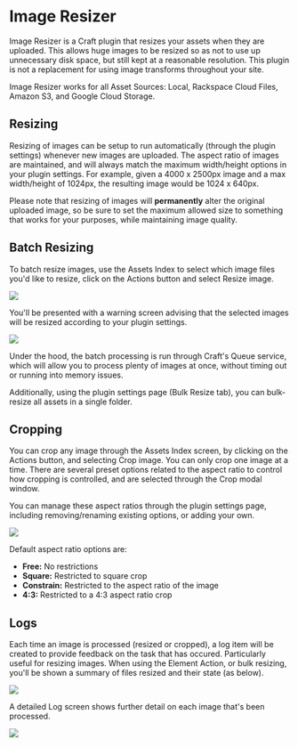 # Image Resizer

Image Resizer is a Craft plugin that resizes your assets when they are uploaded. This allows huge images to be resized so as not to use up unnecessary disk space, but still kept at a reasonable resolution. This plugin is not a replacement for using image transforms throughout your site.

Image Resizer works for all Asset Sources: Local, Rackspace Cloud Files, Amazon S3, and Google Cloud Storage.

## Resizing

Resizing of images can be setup to run automatically (through the plugin settings) whenever new images are uploaded. The aspect ratio of images are maintained, and will always match the maximum width/height options in your plugin settings. For example, given a 4000 x 2500px image and a max width/height of 1024px, the resulting image would be 1024 x 640px.

Please note that resizing of images will **permanently** alter the original uploaded image, so be sure to set the maximum allowed size to something that works for your purposes, while maintaining image quality.

## Batch Resizing

To batch resize images, use the Assets Index to select which image files you'd like to resize, click on the Actions button and select Resize image.

![](/uploads/plugins/image-resizer/elementactions.png)

You'll be presented with a warning screen advising that the selected images will be resized according to your plugin settings.

![](/uploads/plugins/image-resizer/resizeelementaction.png)

Under the hood, the batch processing is run through Craft's Queue service, which will allow you to process plenty of images at once, without timing out or running into memory issues.

Additionally, using the plugin settings page (Bulk Resize tab), you can bulk-resize all assets in a single folder.

## Cropping

You can crop any image through the Assets Index screen, by clicking on the Actions button, and selecting Crop image. You can only crop one image at a time. There are several preset options related to the aspect ratio to control how cropping is controlled, and are selected through the Crop modal window.

You can manage these aspect ratios through the plugin settings page, including removing/renaming existing options, or adding your own.

![](/uploads/plugins/image-resizer/cropping.png)

Default aspect ratio options are:

- **Free:** No restrictions
- **Square:** Restricted to square crop
- **Constrain:** Restricted to the aspect ratio of the image
- **4:3:** Restricted to a 4:3 aspect ratio crop

## Logs

Each time an image is processed (resized or cropped), a log item will be created to provide feedback on the task that has occured. Particularly useful for resizing images. When using the Element Action, or bulk resizing, you'll be shown a summary of files resized and their state (as below).

![](/uploads/plugins/image-resizer/resizeelementaction-logs.png)

A detailed Log screen shows further detail on each image that's been processed.

![](/uploads/plugins/image-resizer/logs.png)

